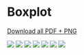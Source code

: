 # Boxplot

[Download all PDF + PNG](pdfs/boxplot-all.zip)


[![](figures/anatomy/boxplot.png)](pdfs/boxplot_anatomy.pdf)
[![](figures/construction/boxplot.png)](pdfs/boxplot_Construction.pdf)
[![](figures/introduction/boxplot.png)](pdfs/boxplot_introduction.pdf)
[![](figures/visualpatterns/boxplot.png)](pdfs/boxplot_visualpatterns.pdf)
[![](figures/pitfalls/boxplot.png)](pdfs/boxplot_pitfalls.pdf)
[![](figures/relatives/boxplot.png)](pdfs/boxplot_relative.pdf)
[![](figures/falsefriends/boxplot.png)](pdfs/boxplot_falsefriends.pdf)
